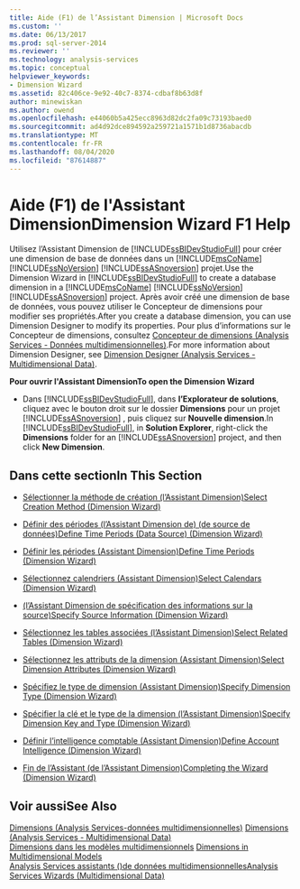 ```yaml
---
title: Aide (F1) de l’Assistant Dimension | Microsoft Docs
ms.custom: ''
ms.date: 06/13/2017
ms.prod: sql-server-2014
ms.reviewer: ''
ms.technology: analysis-services
ms.topic: conceptual
helpviewer_keywords:
- Dimension Wizard
ms.assetid: 82c406ce-9e92-40c7-8374-cdbaf8b63d8f
author: minewiskan
ms.author: owend
ms.openlocfilehash: e44060b5a425ecc8963d82dc2fa09c73193baed0
ms.sourcegitcommit: ad4d92dce894592a259721a1571b1d8736abacdb
ms.translationtype: MT
ms.contentlocale: fr-FR
ms.lasthandoff: 08/04/2020
ms.locfileid: "87614887"
---
```

# <a name="dimension-wizard-f1-help"></a><span data-ttu-id="c9e84-102">Aide (F1) de l'Assistant Dimension</span><span class="sxs-lookup"><span data-stu-id="c9e84-102">Dimension Wizard F1 Help</span></span>
  <span data-ttu-id="c9e84-103">Utilisez l’Assistant Dimension de [!INCLUDE[ssBIDevStudioFull](../includes/ssbidevstudiofull-md.md)] pour créer une dimension de base de données dans un [!INCLUDE[msCoName](../includes/msconame-md.md)] [!INCLUDE[ssNoVersion](../includes/ssnoversion-md.md)] [!INCLUDE[ssASnoversion](../includes/ssasnoversion-md.md)] projet.</span><span class="sxs-lookup"><span data-stu-id="c9e84-103">Use the Dimension Wizard in [!INCLUDE[ssBIDevStudioFull](../includes/ssbidevstudiofull-md.md)] to create a database dimension in a [!INCLUDE[msCoName](../includes/msconame-md.md)] [!INCLUDE[ssNoVersion](../includes/ssnoversion-md.md)] [!INCLUDE[ssASnoversion](../includes/ssasnoversion-md.md)] project.</span></span> <span data-ttu-id="c9e84-104">Après avoir créé une dimension de base de données, vous pouvez utiliser le Concepteur de dimensions pour modifier ses propriétés.</span><span class="sxs-lookup"><span data-stu-id="c9e84-104">After you create a database dimension, you can use Dimension Designer to modify its properties.</span></span> <span data-ttu-id="c9e84-105">Pour plus d’informations sur le Concepteur de dimensions, consultez [Concepteur de dimensions &#40;Analysis Services - Données multidimensionnelles&#41;](dimension-designer-analysis-services-multidimensional-data.md).</span><span class="sxs-lookup"><span data-stu-id="c9e84-105">For more information about Dimension Designer, see [Dimension Designer &#40;Analysis Services - Multidimensional Data&#41;](dimension-designer-analysis-services-multidimensional-data.md).</span></span>  
  
 <span data-ttu-id="c9e84-106">**Pour ouvrir l'Assistant Dimension**</span><span class="sxs-lookup"><span data-stu-id="c9e84-106">**To open the Dimension Wizard**</span></span>  
  
-   <span data-ttu-id="c9e84-107">Dans [!INCLUDE[ssBIDevStudioFull](../includes/ssbidevstudiofull-md.md)], dans **l’Explorateur de solutions**, cliquez avec le bouton droit sur le dossier **Dimensions** pour un projet [!INCLUDE[ssASnoversion](../includes/ssasnoversion-md.md)] , puis cliquez sur **Nouvelle dimension**.</span><span class="sxs-lookup"><span data-stu-id="c9e84-107">In [!INCLUDE[ssBIDevStudioFull](../includes/ssbidevstudiofull-md.md)], in **Solution Explorer**, right-click the **Dimensions** folder for an [!INCLUDE[ssASnoversion](../includes/ssasnoversion-md.md)] project, and then click **New Dimension**.</span></span>  
  
## <a name="in-this-section"></a><span data-ttu-id="c9e84-108">Dans cette section</span><span class="sxs-lookup"><span data-stu-id="c9e84-108">In This Section</span></span>  
  
-   [<span data-ttu-id="c9e84-109">Sélectionner la méthode de création &#40;l’Assistant Dimension&#41;</span><span class="sxs-lookup"><span data-stu-id="c9e84-109">Select Creation Method &#40;Dimension Wizard&#41;</span></span>](select-creation-method-dimension-wizard.md)  
  
-   [<span data-ttu-id="c9e84-110">Définir des périodes &#40;l’Assistant Dimension de&#41; &#40;de source de données&#41;</span><span class="sxs-lookup"><span data-stu-id="c9e84-110">Define Time Periods &#40;Data Source&#41; &#40;Dimension Wizard&#41;</span></span>](define-time-periods-data-source-dimension-wizard.md)  
  
-   [<span data-ttu-id="c9e84-111">Définir les périodes &#40;Assistant Dimension&#41;</span><span class="sxs-lookup"><span data-stu-id="c9e84-111">Define Time Periods &#40;Dimension Wizard&#41;</span></span>](define-time-periods-dimension-wizard.md)  
  
-   [<span data-ttu-id="c9e84-112">Sélectionnez calendriers &#40;Assistant Dimension&#41;</span><span class="sxs-lookup"><span data-stu-id="c9e84-112">Select Calendars &#40;Dimension Wizard&#41;</span></span>](select-calendars-dimension-wizard.md)  
  
-   [<span data-ttu-id="c9e84-113">&#40;l’Assistant Dimension de spécification des informations sur la source&#41;</span><span class="sxs-lookup"><span data-stu-id="c9e84-113">Specify Source Information &#40;Dimension Wizard&#41;</span></span>](specify-source-information-dimension-wizard.md)  
  
-   [<span data-ttu-id="c9e84-114">Sélectionnez les tables associées &#40;l’Assistant Dimension&#41;</span><span class="sxs-lookup"><span data-stu-id="c9e84-114">Select Related Tables &#40;Dimension Wizard&#41;</span></span>](select-related-tables-dimension-wizard.md)  
  
-   [<span data-ttu-id="c9e84-115">Sélectionnez les attributs de la dimension &#40;Assistant Dimension&#41;</span><span class="sxs-lookup"><span data-stu-id="c9e84-115">Select Dimension Attributes &#40;Dimension Wizard&#41;</span></span>](select-dimension-attributes-dimension-wizard.md)  
  
-   [<span data-ttu-id="c9e84-116">Spécifiez le type de dimension &#40;Assistant Dimension&#41;</span><span class="sxs-lookup"><span data-stu-id="c9e84-116">Specify Dimension Type &#40;Dimension Wizard&#41;</span></span>](specify-dimension-type-dimension-wizard.md)  
  
-   [<span data-ttu-id="c9e84-117">Spécifier la clé et le type de la dimension &#40;l’Assistant Dimension&#41;</span><span class="sxs-lookup"><span data-stu-id="c9e84-117">Specify Dimension Key and Type &#40;Dimension Wizard&#41;</span></span>](specify-dimension-key-and-type-dimension-wizard.md)  
  
-   [<span data-ttu-id="c9e84-118">Définir l’intelligence comptable &#40;Assistant Dimension&#41;</span><span class="sxs-lookup"><span data-stu-id="c9e84-118">Define Account Intelligence &#40;Dimension Wizard&#41;</span></span>](define-account-intelligence-dimension-wizard.md)  
  
-   [<span data-ttu-id="c9e84-119">Fin de l’Assistant &#40;de l’Assistant Dimension&#41;</span><span class="sxs-lookup"><span data-stu-id="c9e84-119">Completing the Wizard &#40;Dimension Wizard&#41;</span></span>](completing-the-wizard-dimension-wizard.md)  
  
## <a name="see-also"></a><span data-ttu-id="c9e84-120">Voir aussi</span><span class="sxs-lookup"><span data-stu-id="c9e84-120">See Also</span></span>  
 <span data-ttu-id="c9e84-121">[Dimensions &#40;Analysis Services-données multidimensionnelles&#41;](multidimensional-models-olap-logical-dimension-objects/dimensions-analysis-services-multidimensional-data.md) </span><span class="sxs-lookup"><span data-stu-id="c9e84-121">[Dimensions &#40;Analysis Services - Multidimensional Data&#41;](multidimensional-models-olap-logical-dimension-objects/dimensions-analysis-services-multidimensional-data.md) </span></span>  
 <span data-ttu-id="c9e84-122">[Dimensions dans les modèles multidimensionnels](multidimensional-models/dimensions-in-multidimensional-models.md) </span><span class="sxs-lookup"><span data-stu-id="c9e84-122">[Dimensions in Multidimensional Models](multidimensional-models/dimensions-in-multidimensional-models.md) </span></span>  
 [<span data-ttu-id="c9e84-123">Analysis Services assistants &#40;&#41;de données multidimensionnelles</span><span class="sxs-lookup"><span data-stu-id="c9e84-123">Analysis Services Wizards &#40;Multidimensional Data&#41;</span></span>](analysis-services-wizards-multidimensional-data.md)  
  
  

